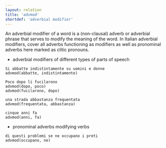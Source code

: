 ```yaml
---
layout: relation
title: 'advmod'
shortdef: 'adverbial modifier'
---
```


An adverbial modifier of a word is a (non-clausal) adverb or adverbial phrase that serves to modify the meaning of the word. In Italian adverbial modifiers, cover all adverbs functioning as modifiers as well as pronominal adverbs here marked as clitic pronouns.

* adverbial modifiers of different types of parts of speech

~~~ sdparse
Si abbatte indistintamente su uomini e donne
advmod(abbatte, indistintamente)
~~~
~~~ sdparse
Poco dopo li fucilarono
advmod(dopo, poco)
advmod(fucilarono, dopo)
~~~
~~~ sdparse
una strada abbastanza frequentata
advmod(frequentata, abbastanza)
~~~
~~~ sdparse
cinque anni fa
advmod(anni, fa)
~~~

* pronominal adverbs modifying verbs

~~~ sdparse
di questi problemi se ne occupano i preti
advmod(occupano, ne)
~~~

